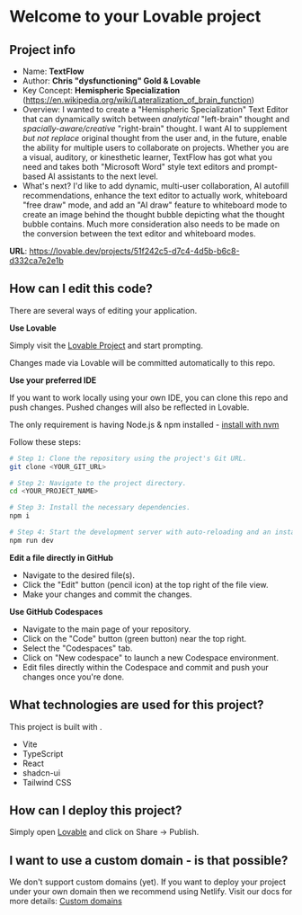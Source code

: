 # Welcome to your Lovable project

## Project info

* Name: **TextFlow**
* Author: **Chris "dysfunctioning" Gold & Lovable**
* Key Concept: **Hemispheric Specialization** (https://en.wikipedia.org/wiki/Lateralization_of_brain_function)
* Overview: I wanted to create a "Hemispheric Specialization" Text Editor that can dynamically switch between _analytical_ "left-brain" thought and _spacially-aware/creative_ "right-brain" thought.  I want AI to supplement _but not replace_ original thought from the user and, in the future, enable the ability for multiple users to collaborate on projects. Whether you are a visual, auditory, or kinesthetic learner, TextFlow has got what you need and takes both "Microsoft Word" style text editors and prompt-based AI assistants to the next level.
* What's next? I'd like to add dynamic, multi-user collaboration, AI autofill recommendations, enhance the text editor to actually work, whiteboard "free draw" mode, and add an "AI draw" feature to whiteboard mode to create an image behind the thought bubble depicting what the thought bubble contains. Much more consideration also needs to be made on the conversion between the text editor and whiteboard modes.

**URL**: https://lovable.dev/projects/51f242c5-d7c4-4d5b-b6c8-d332ca7e2e1b

## How can I edit this code?

There are several ways of editing your application.

**Use Lovable**

Simply visit the [Lovable Project](https://lovable.dev/projects/51f242c5-d7c4-4d5b-b6c8-d332ca7e2e1b) and start prompting.

Changes made via Lovable will be committed automatically to this repo.

**Use your preferred IDE**

If you want to work locally using your own IDE, you can clone this repo and push changes. Pushed changes will also be reflected in Lovable.

The only requirement is having Node.js & npm installed - [install with nvm](https://github.com/nvm-sh/nvm#installing-and-updating)

Follow these steps:

```sh
# Step 1: Clone the repository using the project's Git URL.
git clone <YOUR_GIT_URL>

# Step 2: Navigate to the project directory.
cd <YOUR_PROJECT_NAME>

# Step 3: Install the necessary dependencies.
npm i

# Step 4: Start the development server with auto-reloading and an instant preview.
npm run dev
```

**Edit a file directly in GitHub**

- Navigate to the desired file(s).
- Click the "Edit" button (pencil icon) at the top right of the file view.
- Make your changes and commit the changes.

**Use GitHub Codespaces**

- Navigate to the main page of your repository.
- Click on the "Code" button (green button) near the top right.
- Select the "Codespaces" tab.
- Click on "New codespace" to launch a new Codespace environment.
- Edit files directly within the Codespace and commit and push your changes once you're done.

## What technologies are used for this project?

This project is built with .

- Vite
- TypeScript
- React
- shadcn-ui
- Tailwind CSS

## How can I deploy this project?

Simply open [Lovable](https://lovable.dev/projects/51f242c5-d7c4-4d5b-b6c8-d332ca7e2e1b) and click on Share -> Publish.

## I want to use a custom domain - is that possible?

We don't support custom domains (yet). If you want to deploy your project under your own domain then we recommend using Netlify. Visit our docs for more details: [Custom domains](https://docs.lovable.dev/tips-tricks/custom-domain/)
